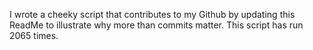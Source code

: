 I wrote a cheeky script that contributes to my Github by updating this ReadMe to illustrate why more than commits matter. This script has run 2065 times.